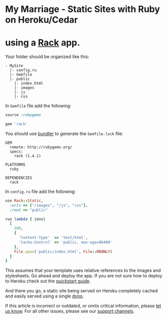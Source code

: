 # My Marriage - Static Sites with Ruby on Heroku/Cedar
# using a [Rack](http://rack.rubyforge.org/) app.

Your folder should be organized like this:

```
- MySite
  |- config.ru
  |- Gemfile
  |- public
    |- index.html
    |- images
    |- js
    |- css
```

In `Gemfile` file add the following:

```ruby
source :rubygems

gem 'rack'
```

You should use [bundler](https://devcenter.heroku.com/articles/bundler) to generate the `Gemfile.lock` file:

```
GEM
  remote: http://rubygems.org/
  specs:
    rack (1.4.1)

PLATFORMS
  ruby

DEPENDENCIES
  rack
```

In `config.ru` file add the following:

```ruby
use Rack::Static,
  :urls => ["/images", "/js", "css"],
  :root => "public"

run lambda { |env|
  [
    200,
    {
      'Content-Type'  => 'text/html',
      'Cache-Control' => 'public, max-age=86400'
    },
    File.open('public/index.html', File::RDONLY)
  ]
}
```

This assumes that your template uses relative references to the images and stylesheets. Go ahead and deploy the app. If you are not sure how to deploy to Heroku check out the [quickstart guide](https://devcenter.heroku.com/articles/quickstart).

And there you go, a static site being served on Heroku completely cached and easily served using a single [dyno](https://devcenter.heroku.com/articles/dynos).

If this article is incorrect or outdated, or omits critical information, please [let us know](https://devcenter.heroku.com/articles/static-sites-on-heroku#). For all other issues, please see our [support channels](https://devcenter.heroku.com/articles/support-channels).